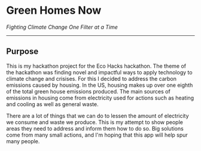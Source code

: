 # Green Homes Now

_Fighting Climate Change One Filter at a Time_

---

## Purpose

This is my hackathon project for the Eco Hacks hackathon. The theme of the hackathon was finding novel and impactful ways to apply technology to climate change and crisises. For this I decided to address the carbon emissions caused by housing. In the US, housing makes up over one eighth of the total green house emissions produced. The main sources of emissions in housing come from electricity used for actions such as heating and cooling as well as general waste.

There are a lot of things that we can do to lessen the amount of electricity we consume and waste we produce. This is my attempt to show people areas they need to address and inform them how to do so. Big solutions come from many small actions, and I'm hoping that this app will help spur many people.
